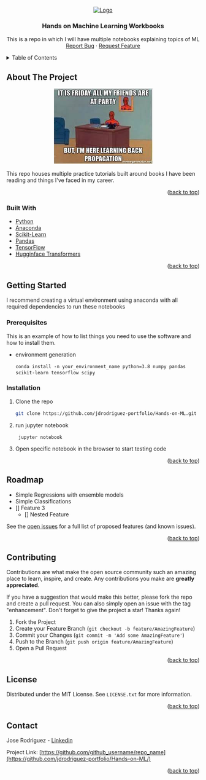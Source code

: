 <div id="top"></div>
<!--
*** Thanks for checking out the Best-README-Template. If you have a suggestion
*** that would make this better, please fork the repo and create a pull request
*** or simply open an issue with the tag "enhancement".
*** Don't forget to give the project a star!
*** Thanks again! Now go create something AMAZING! :D
-->



<!-- PROJECT SHIELDS -->
<!--
*** I'm using markdown "reference style" links for readability.
*** Reference links are enclosed in brackets [ ] instead of parentheses ( ).
*** See the bottom of this document for the declaration of the reference variables
*** for contributors-url, forks-url, etc. This is an optional, concise syntax you may use.
*** https://www.markdownguide.org/basic-syntax/#reference-style-links
-->




<!-- PROJECT LOGO -->
<br />
<div align="center">
  <a href="https://www.linkedin.com/in/drodriguez1689/">
    <img src="images/logo.jpg" alt="Logo" width="160" height="220">
  </a>

<h3 align="center">Hands on Machine Learning Workbooks</h3>

  <p align="center">
    This is a repo in which I will have multiple notebooks explaining topics of ML
    <br />
    <a href="https://github.com/jdrodriguez-portfolio/Hands-on-ML/issues">Report Bug</a>
    ·
    <a href="https://github.com/jdrodriguez-portfolio/Hands-on-ML/issues">Request Feature</a>
  </p>
</div>



<!-- TABLE OF CONTENTS -->
<details>
  <summary>Table of Contents</summary>
  <ol>
    <li>
      <a href="#about-the-project">About The Project</a>
      <ul>
        <li><a href="#built-with">Built With</a></li>
      </ul>
    </li>
    <li>
      <a href="#getting-started">Getting Started</a>
      <ul>
        <li><a href="#prerequisites">Prerequisites</a></li>
        <li><a href="#installation">Installation</a></li>
      </ul>
    </li>
    <li><a href="#usage">Usage</a></li>
    <li><a href="#roadmap">Roadmap</a></li>
    <li><a href="#contributing">Contributing</a></li>
    <li><a href="#license">License</a></li>
    <li><a href="#contact">Contact</a></li>
    <li><a href="#acknowledgments">Acknowledgments</a></li>
  </ol>
</details>



<!-- ABOUT THE PROJECT -->
## About The Project
<div align="center">
  <a>
    <img src="images/screenshot.jpg" alt="Logo">
  </a>
</div>

This repo houses multiple practice tutorials built around books I have been reading and things I've faced in my career.
<p align="right">(<a href="#top">back to top</a>)</p>



### Built With

* [Python](https://www.python.org/)
* [Anaconda](https://www.anaconda.com/)
* [Scikit-Learn](https://vuejs.org/)
* [Pandas](https://pandas.pydata.org/)
* [TensorFlow](https://www.tensorflow.org)
* [Hugginface Transformers](https://huggingface.co/)

<p align="right">(<a href="#top">back to top</a>)</p>



<!-- GETTING STARTED -->
## Getting Started

I recommend creating a virtual environment using anaconda with all required dependencies to run these notebooks

### Prerequisites

This is an example of how to list things you need to use the software and how to install them.
* environment generation
  ```
  conda install -n your_environment_name python=3.8 numpy pandas scikit-learn tensorflow scipy 
  ```

### Installation

1. Clone the repo
   ```sh
   git clone https://github.com/jdrodriguez-portfolio/Hands-on-ML.git
   ```
2. run jupyter notebook
   ```
    jupyter notebook
   ```
3. Open specific notebook in the browser to start testing code


<p align="right">(<a href="#top">back to top</a>)</p>


<!-- ROADMAP -->
## Roadmap

- Simple Regressions with ensemble models
- Simple Classifications
- [] Feature 3
    - [] Nested Feature

See the [open issues](https://github.com/jdrodriguez-portfolio/Hands-on-ML/issues) for a full list of proposed features (and known issues).

<p align="right">(<a href="#top">back to top</a>)</p>



<!-- CONTRIBUTING -->
## Contributing

Contributions are what make the open source community such an amazing place to learn, inspire, and create. Any contributions you make are **greatly appreciated**.

If you have a suggestion that would make this better, please fork the repo and create a pull request. You can also simply open an issue with the tag "enhancement".
Don't forget to give the project a star! Thanks again!

1. Fork the Project
2. Create your Feature Branch (`git checkout -b feature/AmazingFeature`)
3. Commit your Changes (`git commit -m 'Add some AmazingFeature'`)
4. Push to the Branch (`git push origin feature/AmazingFeature`)
5. Open a Pull Request

<p align="right">(<a href="#top">back to top</a>)</p>



<!-- LICENSE -->
## License

Distributed under the MIT License. See `LICENSE.txt` for more information.

<p align="right">(<a href="#top">back to top</a>)</p>



<!-- CONTACT -->
## Contact

Jose Rodriguez - [Linkedin](https://www.linkedin.com/in/drodriguez1689/) 

Project Link: [https://github.com/github_username/repo_name](https://github.com/jdrodriguez-portfolio/Hands-on-ML/)

<p align="right">(<a href="#top">back to top</a>)</p>



<!-- MARKDOWN LINKS & IMAGES -->
<!-- https://www.markdownguide.org/basic-syntax/#reference-style-links -->
[contributors-shield]: https://img.shields.io/github/contributors/github_username/repo_name.svg?style=for-the-badge
[contributors-url]: https://github.com/github_username/repo_name/graphs/contributors
[forks-shield]: https://img.shields.io/github/forks/github_username/repo_name.svg?style=for-the-badge
[forks-url]: https://github.com/github_username/repo_name/network/members
[stars-shield]: https://img.shields.io/github/stars/github_username/repo_name.svg?style=for-the-badge
[stars-url]: https://github.com/github_username/repo_name/stargazers
[issues-shield]: https://img.shields.io/github/issues/github_username/repo_name.svg?style=for-the-badge
[issues-url]: https://github.com/github_username/repo_name/issues
[license-shield]: https://img.shields.io/github/license/github_username/repo_name.svg?style=for-the-badge
[license-url]: https://github.com/github_username/repo_name/blob/master/LICENSE.txt
[linkedin-shield]: https://img.shields.io/badge/-LinkedIn-black.svg?style=for-the-badge&logo=linkedin&colorB=555
[linkedin-url]: https://linkedin.com/in/linkedin_username
[product-screenshot]: images/screenshot.jpg
